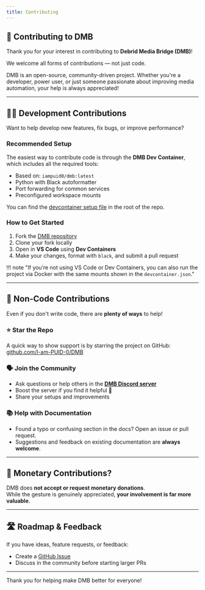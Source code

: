 ```yaml
---
title: Contributing
---
```


## 🤝 Contributing to DMB

Thank you for your interest in contributing to **Debrid Media Bridge (DMB)**!

We welcome all forms of contributions — not just code.

DMB is an open-source, community-driven project. Whether you're a developer, power user, or just someone passionate about improving media automation, your help is always appreciated!

---

## 👨‍💻 Development Contributions

Want to help develop new features, fix bugs, or improve performance?

### Recommended Setup
The easiest way to contribute code is through the **DMB Dev Container**, which includes all the required tools:

- Based on: `iampuid0/dmb:latest`
- Python with Black autoformatter
- Port forwarding for common services
- Preconfigured workspace mounts

You can find the [devcontainer setup file](https://github.com/I-am-PUID-0/DMB/tree/master/.devcontainer/devcontainer.json) in the root of the repo.

### How to Get Started

1. Fork the [DMB repository](https://github.com/I-am-PUID-0/DMB)
2. Clone your fork locally
3. Open in **VS Code** using **Dev Containers**
4. Make your changes, format with `black`, and submit a pull request

!!! note "If you’re not using VS Code or Dev Containers, you can also run the project via Docker with the same mounts shown in the `devcontainer.json`."

---

## 🌟 Non-Code Contributions

Even if you don't write code, there are **plenty of ways** to help!

### ⭐ Star the Repo
A quick way to show support is by starring the project on GitHub:  
[github.com/I-am-PUID-0/DMB](https://github.com/I-am-PUID-0/DMB)

### 🗣️ Join the Community
- Ask questions or help others in the **[DMB Discord server](https://discord.gg/8dqKUBtbp5)**
- Boost the server if you find it helpful 🙌
- Share your setups and improvements

### 📚 Help with Documentation
- Found a typo or confusing section in the docs? Open an issue or pull request.
- Suggestions and feedback on existing documentation are **always welcome**.

---

## 🧾 Monetary Contributions?

DMB does **not accept or request monetary donations**.  
While the gesture is genuinely appreciated, **your involvement is far more valuable**.

---

## 🛣️ Roadmap & Feedback

If you have ideas, feature requests, or feedback:
- Create a [GitHub Issue](https://github.com/I-am-PUID-0/DMB/issues)
- Discuss in the community before starting larger PRs

---

Thank you for helping make DMB better for everyone!
